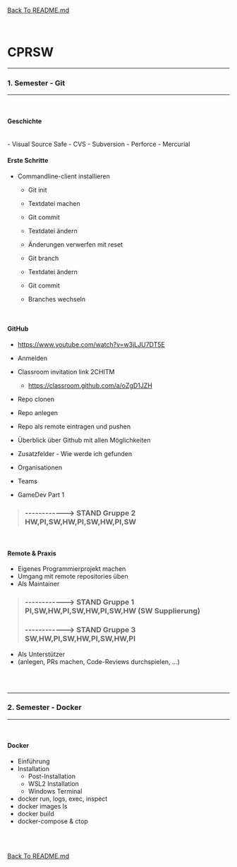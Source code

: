 [Back To README.md][back]

<br>

# CPRSW


----

###		1. Semester - Git

----

<br>

#### Geschichte
<br>
- Visual Source Safe
  - CVS
  - Subversion
  - Perforce
  - Mercurial

<br>

#### Erste Schritte

- Commandline-client installieren
  - Git init
  - Textdatei machen
  - Git commit
  - Textdatei ändern
  - Änderungen verwerfen mit reset
      			
  
  - Git branch
  - Textdatei ändern
  - Git commit
  - Branches wechseln

<br>

#### GitHub
- https://www.youtube.com/watch?v=w3jLJU7DT5E
- Anmelden
- Classroom invitation link 2CHITM
  - https://classroom.github.com/a/oZgD1JZH
- Repo clonen
- Repo anlegen
- Repo als remote eintragen und pushen
  
- Überblick über Github mit allen Möglichkeiten 
- Zusatzfelder - Wie werde ich gefunden
- Organisationen
- Teams

- GameDev Part 1

> ### **------------> STAND Gruppe 2 HW,PI,SW,HW,PI,SW,HW,PI,SW**

<br>

#### Remote & Praxis

- Eigenes Programmierprojekt machen
- Umgang mit remote repositories üben
- Als Maintainer

> ### **------------> STAND Gruppe 1 PI,SW,HW,PI,SW,HW,PI,SW,HW (SW Supplierung)**
> ### **------------> STAND Gruppe 3 SW,HW,PI,SW,HW,PI,SW,HW,PI**

- Als Unterstützer
- (anlegen, PRs machen, Code-Reviews durchspielen, ...)

<br>

<br>

----

### 2. Semester - Docker

-----

<br>

#### Docker

- Einführung
- Installation
  - Post-Installation
  - WSL2 Installation
  - Windows Terminal
- docker run, logs, exec, inspect
- docker images ls
- docker build
- docker-compose & ctop

<br>

<br>

[Back To README.md][back]

[back]: https://github.com/UnterrainerInformatik/htl

